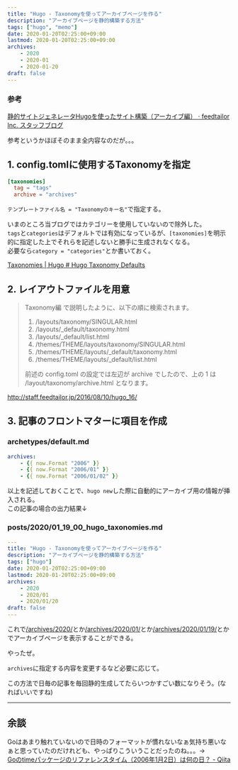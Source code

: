 ```yaml
---
title: "Hugo - Taxonomyを使ってアーカイブページを作る"
description: "アーカイブページを静的構築する方法"
tags: ["hugo", "memo"]
date: 2020-01-20T02:25:00+09:00
lastmod: 2020-01-20T02:25:00+09:00
archives:
    - 2020
    - 2020-01
    - 2020-01-20
draft: false
---
```


### 参考

[静的サイトジェネレータHugoを使ったサイト構築（アーカイブ編） &middot; feedtailor Inc. スタッフブログ](http://staff.feedtailor.jp/2016/08/10/hugo_16/)

参考というかほぼそのまま全内容なのだが。。。

## 1. config.tomlに使用するTaxonomyを指定

```toml
[taxonomies]
  tag = "tags"
  archive = "archives"
```

`テンプレートファイル名 = "Taxonomyのキー名"`で指定する。

いまのところ当ブログではカテゴリーを使用していないので除外した。  
`tags`と`categories`はデフォルトでは有効になっているが、`[taxonomies]`を明示的に指定した上でそれらを記述しないと勝手に生成されなくなる。  
必要なら`category = "categories"`とか書いておく。

[Taxonomies | Hugo # Hugo Taxonomy Defaults](https://gohugo.io/content-management/taxonomies/#default-taxonomies)

## 2. レイアウトファイルを用意

>Taxonomy編 で説明したように、以下の順に検索されます。
>
>1. /layouts/taxonomy/SINGULAR.html
>2. /layouts/_default/taxonomy.html
>3. /layouts/_default/list.html
>4. /themes/THEME/layouts/taxonomy/SINGULAR.html
>5. /themes/THEME/layouts/_default/taxonomy.html
>6. /themes/THEME/layouts/_default/list.html
>
>前述の config.toml の設定では左辺が archive でしたので、上の 1 は /layout/taxonomy/archive.html となります。

<http://staff.feedtailor.jp/2016/08/10/hugo_16/>

## 3. 記事のフロントマターに項目を作成

### archetypes/default.md

```yaml
archives:
    - {{ now.Format "2006" }}
    - {{ now.Format "2006/01" }}
    - {{ now.Format "2006/01/02" }}
```

以上を記述しておくことで、`hugo new`した際に自動的にアーカイブ用の情報が挿入される。  
この記事の場合の出力結果↓

### posts/2020/01_19_00_hugo_taxonomies.md

```yaml
---
title: "Hugo - Taxonomyを使ってアーカイブページを作る"
description: "アーカイブページを静的構築する方法"
tags: ["hugo"]
date: 2020-01-20T02:25:00+09:00
lastmod: 2020-01-20T02:25:00+09:00
archives:
    - 2020
    - 2020/01
    - 2020/01/20
draft: false
---
```

これで[/archives/2020/](/archives/2020/)とか[/archives/2020/01/](/archives/2020/01/)とか[/archives/2020/01/19/](/archives/2020/01/19/)とかでアーカイブページを表示することができる。

やったぜ。

`archives`に指定する内容を変更するなど必要に応じて。

この方法で日毎の記事を毎回静的生成してたらいつかすごい数になりそう。(なればいいですね)

---

## 余談

Goはあまり触れていないので日時のフォーマットが慣れないなぁ気持ち悪いなぁと思っていたのだけれども、やっぱりこういうことだったのね。。。→  
[Goのtimeパッケージのリファレンスタイム（2006年1月2日）は何の日？ - Qiita](https://qiita.com/ruiu/items/5936b4c3bd6eb487c182)
